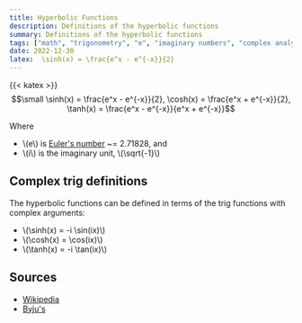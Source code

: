 ```yaml
---
title: Hyperbolic Functions
description: Definitions of the hyperbolic functions
summary: Definitions of the hyperbolic functions
tags: ["math", "trigonometry", "e", "imaginary numbers", "complex analysis"]
date: 2022-12-30
latex:  \sinh(x) = \frac{e^x - e^{-x}}{2}
---
```


{{< katex >}}
$$\small \sinh(x) = \frac{e^x - e^{-x}}{2}, \cosh(x) = \frac{e^x + e^{-x}}{2}, \tanh(x) = \frac{e^x - e^{-x}}{e^x + e^{-x}}$$

Where
* \\(e\\) is [Euler's number](https://en.wikipedia.org/wiki/E_(mathematical_constant)) ~= 2.71828, and
* \\(i\\) is the imaginary unit, \\(\sqrt{-1}\\)

## Complex trig definitions

The hyperbolic functions can be defined in terms of the trig functions with complex arguments:
* \\(\sinh(x) = -i \sin(ix)\\)
* \\(\cosh(x) = \cos(ix)\\)
* \\(\tanh(x) = -i \tan(ix)\\)


## Sources
- [Wikipedia](https://en.wikipedia.org/wiki/Hyperbolic_functions#Definition)
- [Byju's](https://byjus.com/maths/hyperbolic-function/)
